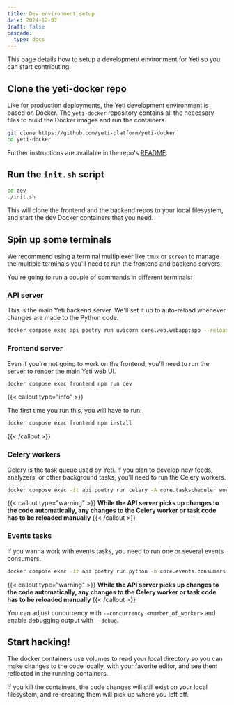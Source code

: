 ```yaml
---
title: Dev environment setup
date: 2024-12-07
draft: false
cascade:
  type: docs
---
```


This page details how to setup a development environment for Yeti so you can
start contributing.

## Clone the yeti-docker repo

Like for production deployments, the Yeti development environment is based on
Docker. The `yeti-docker` repository contains all the necessary files to build
the Docker images and run the containers.

```bash
git clone https://github.com/yeti-platform/yeti-docker
cd yeti-docker
```

Further instructions are available in the repo's
[README](https://github.com/yeti-platform/yeti-docker/blob/main/dev/README.md).

## Run the `init.sh` script

```bash
cd dev
./init.sh
```

This will clone the frontend and the backend repos to your local filesystem, and
start the dev Docker containers that you need.

## Spin up some terminals

We recommend using a terminal multiplexer like `tmux` or `screen` to manage the
multiple terminals you'll need to run the frontend and backend servers.

You're going to run a couple of commands in different terminals:

### API server

This is the main Yeti backend server. We'll set it up to auto-reload whenever
changes are made to the Python code.

```bash
docker compose exec api poetry run uvicorn core.web.webapp:app --reload --host 0.0.0.0
```

### Frontend server

Even if you're not going to work on the frontend, you'll need to run the server
to render the main Yeti web UI.

```bash
docker compose exec frontend npm run dev
```

{{< callout type="info" >}}

The first time you run this, you will have to run:

```bash
docker compose exec frontend npm install
```

{{< /callout >}}

### Celery workers

Celery is the task queue used by Yeti. If you plan to develop new feeds,
analyzers, or other background tasks, you'll need to run the Celery workers.

```bash
docker compose exec -it api poetry run celery -A core.taskscheduler worker --loglevel=INFO --purge -B -P threads
```

{{< callout type="warning" >}} **While the API server picks up changes to the
code automatically, any changes to the Celery worker or task code has to be
reloaded manually** {{< /callout >}}

### Events tasks

If you wanna work with events tasks, you need to run one or several events
consumers.

```bash
docker compose exec -it api poetry run python -m core.events.consumers events
```

{{< callout type="warning" >}} **While the API server picks up changes to the
code automatically, any changes to the Celery worker or task code has to be
reloaded manually** {{< /callout >}}

You can adjust concurrency with `--concurrency <number_of_worker>` and enable
debugging output with `--debug`.

## Start hacking!

The docker containers use volumes to read your local directory so you can make
changes to the code locally, with your favorite editor, and see them reflected
in the running containers.

If you kill the containers, the code changes will still exist on your local
filesystem, and re-creating them will pick up where you left off.

